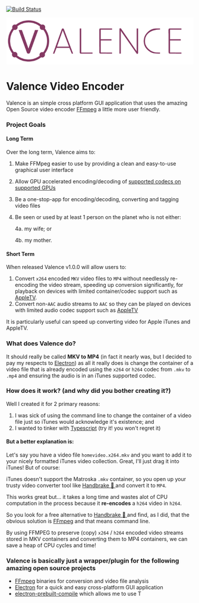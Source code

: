 [![Build Status](https://travis-ci.org/hammus/Valence.svg?branch=master)](https://travis-ci.org/hammus/Valence)

![Valence Video Encoder](./logo/banner-gh.png)
# Valence Video Encoder
Valence is an simple cross platform GUI application that uses the amazing Open Source video encoder [FFmpeg](https://ffmpeg.org) a little more user friendly. 

### Project Goals
#### Long Term
Over the long term, Valence aims to:
1. Make FFMpeg easier to use by providing a clean and easy-to-use graphical user interface
2. Allow GPU accelerated encoding/decoding of [supported codecs on supported GPUs](https://trac.ffmpeg.org/wiki/HWAccelIntro)  
3. Be a one-stop-app for encoding/decoding, converting and tagging video files 
4. Be seen or used by at least 1 person on the planet who is not either:

   4a. my wife; or
   
   4b. my mother.

#### Short Term
When released Valence v1.0.0 will allow users to:
1. Convert `x264` encoded `MKV` video files to `MP4` without needlessly re-encoding the video stream, speeding up conversion significantly, for playback on devices with limited container/codec support such as [AppleTV](https://www.apple.com/apple-tv/specs/). 
2. Convert non-`AAC` audio streams to `AAC` so they can be played on devices with limited audio codec support such as [AppleTV](https://www.apple.com/apple-tv/specs/)



It is particularly useful can speed up converting video for Apple iTunes and AppleTV.

### What does Valence do?
It should really be called **MKV to MP4** (in fact it nearly was, but I decided to pay my respects to [Electron](https://electron.atom.io)) 
as all it really does is change the container of a video file that is already encoded using the `x264` or `h264` codec from `.mkv` to `.mp4` 
and ensuring the audio is in an iTunes supported codec. 

### How does it work? (and why did you bother creating it?)
Well I created it for 2 primary reasons:

1. I was sick of using the command line to change the container of a video file just so iTunes would acknowledge it's existence; and
2. I wanted to tinker with [Typescript](https://typescriptlang.org) (try it! you won't regret it)


#### But a better explanation is:
Let's say you have a video file `homevideo.x264.mkv` and you want to add it to your nicely formatted iTunes video collection. Great, I'll just drag it into iTunes! But of course:

iTunes doesn't support the Matroska `.mkv` container, so you open up your trusty video converter tool like [Handbrake :pineapple: ](https://handbrake.fr)  and convert it to `MP4`.

This works great but... it takes a long time and wastes alot of CPU computation in the process because it **re-encodes** a `h264` video in `h264`.

So you look for a free alternative to [Handbrake :pineapple: ](https://handbrake.fr) and find, as I did, that the obvious solution is [FFmpeg](https://ffmpeg.org) and that means command line.

By using FFMPEG to preserve (copy) `x264` / `h264` encoded video streams stored in MKV containers and converting them to MP4 containers, we can save a heap of CPU cycles and time!


### Valence is basically just a wrapper/plugin for the following amazing open source projects
* [FFmpeg](https://ffmpeg.org) binaries for conversion and video file analysis
* [Electron](https://electron.atom.io/) for a quick and easy cross-platform GUI application
* [electron-prebuilt-compile](https://github.com/electron-userland/electron-prebuilt-compile) which allows me to use T
